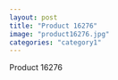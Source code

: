 ```yaml
---
layout: post
title: "Product 16276"
image: "product16276.jpg"
categories: "category1"
---
```

Product 16276
